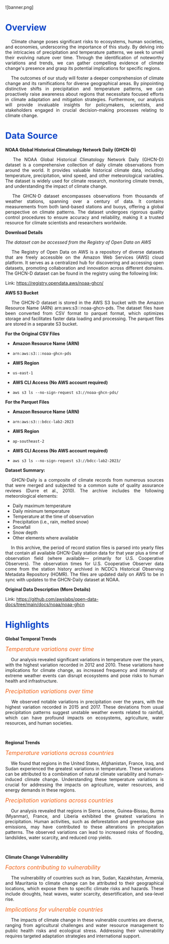 ![banner.png]

<h1 style="color: #1048CB"><b>Overview</b></h1>

<p align="justify"> &emsp; Climate change poses significant risks to ecosystems, human societies, and economies, underscoring the importance of this study. By delving into the intricacies of precipitation and temperature patterns, we seek to unveil their evolving nature over time. Through the identification of noteworthy variations and trends, we can gather compelling evidence of climate change's presence and grasp its potential implications for specific regions.
</p>

<p align="justify"> &emsp; The outcomes of our study will foster a deeper comprehension of climate change and its ramifications for diverse geographical areas. By pinpointing distinctive shifts in precipitation and temperature patterns, we can proactively raise awareness about regions that necessitate focused efforts in climate adaptation and mitigation strategies. Furthermore, our analysis will provide invaluable insights for policymakers, scientists, and stakeholders engaged in crucial decision-making processes relating to climate change.
</p>

<h1 style="color: #1048CB"><b>Data Source</b></h1>

**NOAA Global Historical Climatology Network Daily (GHCN-D)**

<p align="justify"> &emsp;
 The NOAA Global Historical Climatology Network Daily (GHCN-D) dataset is a comprehensive collection of daily climate observations from around the world. It provides valuable historical climate data, including temperature, precipitation, wind speed, and other meteorological variables. The dataset is widely used for climate research, monitoring climate trends, and understanding the impact of climate change.

<p align="justify"> &emsp;
 The GHCN-D dataset encompasses observations from thousands of weather stations, spanning over a century of data. It contains measurements from both land-based stations and buoys, offering a global perspective on climate patterns. The dataset undergoes rigorous quality control procedures to ensure accuracy and reliability, making it a trusted resource for climate scientists and researchers worldwide.
</p>

**Download Details**

*The dataset can be accessed from the Registry of Open Data on AWS*

<p align="justify"> &emsp;
 The Registry of Open Data on AWS is a repository of diverse datasets that are freely accessible on the Amazon Web Services (AWS) cloud platform. It serves as a centralized hub for discovering and accessing open datasets, promoting collaboration and innovation across different domains. The GHCN-D dataset can be found in the registry using the following link:
</p>

Link: https://registry.opendata.aws/noaa-ghcn/

**AWS S3 Bucket**

<p align="justify"> &emsp;
 The GHCN-D dataset is stored in the AWS S3 bucket with the Amazon Resource Name (ARN) arn:aws:s3:::noaa-ghcn-pds. The dataset files have been converted from CSV format to parquet format, which optimizes storage and facilitates faster data loading and processing. The parquet files are stored in a separate S3 bucket.
</p>

**For the Original CSV Files**

 - **Amazon Resource Name (ARN)**

 - `arn:aws:s3:::noaa-ghcn-pds`

 - **AWS Region**

 - `us-east-1`

 - **AWS CLI Access (No AWS account required)**

 - `aws s3 ls --no-sign-request s3://noaa-ghcn-pds/`

**For the Parquet Files**

 - **Amazon Resource Name (ARN)**

 - `arn:aws:s3:::bdcc-lab2-2023`

 - **AWS Region**

 - `ap-southeast-2`

 - **AWS CLI Access (No AWS account required)**

 - `aws s3 ls --no-sign-request s3://bdcc-lab2-2023/`

**Dataset Summary:**

<p align="justify"> &emsp;
 GHCN-Daily is a composite of climate records from numerous sources that were merged and subjected to a common suite of quality assurance reviews (Durre et al., 2010). The archive includes the following meteorological elements:
</p>

 - Daily maximum temperature
 - Daily minimum temperature
 - Temperature at the time of observation
 - Precipitation (i.e., rain, melted snow)
 - Snowfall
 - Snow depth
 - Other elements where available

<p align="justify"> &emsp;
 In this archive, the period of record station files is parsed into yearly files that contain all available GHCN-Daily station data for that year plus a time of observation field (where available— primarily for U.S. Cooperative Observers). The observation times for U.S. Cooperative Observer data come from the station history archived in NCDC’s Historical Observing Metadata Repository (HOMR). The files are updated daily on AWS to be in sync with updates to the GHCN-Daily dataset at NOAA.
</p>

**Original Data Description (More Details)**

Link: https://github.com/awslabs/open-data-docs/tree/main/docs/noaa/noaa-ghcn

<h1 style="color: #1048CB"><b>Highlights</b></h1>

**Global Temporal Trends** 

<span style="color:#f26419; font-size:18px"><i>Temperature variations over time</i></span>

<p align="justify"> &emsp;
 Our analysis revealed significant variations in temperature over the years, with the highest variation recorded in 2012 and 2010. These variations have implications for climate change, as increased frequency and intensity of extreme weather events can disrupt ecosystems and pose risks to human health and infrastructure.
</p>

<span style="color:#f26419; font-size:18px"><i>Precipitation variations over time</i></span>

<p align="justify"> &emsp;
 We observed notable variations in precipitation over the years, with the highest variation recorded in 2015 and 2017. These deviations from usual precipitation patterns suggest unstable weather events related to rainfall, which can have profound impacts on ecosystems, agriculture, water resources, and human societies.
</p>

</br>

**Regional Trends** 

<span style="color:#f26419; font-size:18px"><i>Temperature variations across countries</i></span>

<p align="justify"> &emsp;
 We found that regions in the United States, Afghanistan, France, Iraq, and Sudan experienced the greatest variations in temperature. These variations can be attributed to a combination of natural climate variability and human-induced climate change. Understanding these temperature variations is crucial for addressing the impacts on agriculture, water resources, and energy demands in these regions.
</p>

<span style="color:#f26419; font-size:18px"><i>Precipitation variations across countries</i></span>

<p align="justify"> &emsp;
 Our analysis revealed that regions in Sierra Leone, Guinea-Bissau, Burma (Myanmar), France, and Liberia exhibited the greatest variations in precipitation. Human activities, such as deforestation and greenhouse gas emissions, may have contributed to these alterations in precipitation patterns. The observed variations can lead to increased risks of flooding, landslides, water scarcity, and reduced crop yields.
</p>

</br>

**Climate Change Vulnerability**

<span style="color:#f26419; font-size:18px"><i>Factors contributing to vulnerability</i></span>

<p align="justify"> &emsp;
 The vulnerability of countries such as Iran, Sudan, Kazakhstan, Armenia, and Mauritania to climate change can be attributed to their geographical locations, which expose them to specific climate risks and hazards. These include droughts, heat waves, water scarcity, desertification, and sea-level rise.
</p>

<span style="color:#f26419; font-size:18px"><i>Implications for vulnerable countries</i></span>

<p align="justify"> &emsp;
The impacts of climate change in these vulnerable countries are diverse, ranging from agricultural challenges and water resource management to public health risks and ecological stress. Addressing their vulnerability requires targeted adaptation strategies and international support.
</p>
